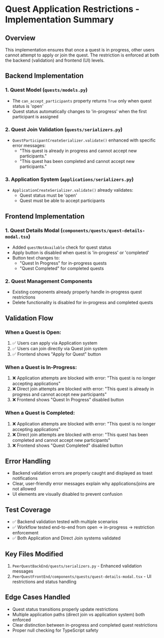 # Quest Application Restrictions - Implementation Summary

## Overview
This implementation ensures that once a quest is in progress, other users cannot attempt to apply or join the quest. The restriction is enforced at both the backend (validation) and frontend (UI) levels.

## Backend Implementation

### 1. Quest Model (`quests/models.py`)
- The `can_accept_participants` property returns `True` only when quest status is 'open'
- Quest status automatically changes to 'in-progress' when the first participant is assigned

### 2. Quest Join Validation (`quests/serializers.py`)
- `QuestParticipantCreateSerializer.validate()` enhanced with specific error messages:
  - "This quest is already in progress and cannot accept new participants."
  - "This quest has been completed and cannot accept new participants."

### 3. Application System (`applications/serializers.py`)
- `ApplicationCreateSerializer.validate()` already validates:
  - Quest status must be 'open'
  - Quest must be able to accept participants

## Frontend Implementation

### 1. Quest Details Modal (`components/quests/quest-details-modal.tsx`)
- Added `questNotAvailable` check for quest status
- Apply button is disabled when quest is 'in-progress' or 'completed'
- Button text changes to:
  - "Quest In Progress" for in-progress quests
  - "Quest Completed" for completed quests

### 2. Quest Management Components
- Existing components already properly handle in-progress quest restrictions
- Delete functionality is disabled for in-progress and completed quests

## Validation Flow

### When a Quest is Open:
1. ✅ Users can apply via Application system
2. ✅ Users can join directly via Quest join system
3. ✅ Frontend shows "Apply for Quest" button

### When a Quest is In-Progress:
1. ❌ Application attempts are blocked with error: "This quest is no longer accepting applications"
2. ❌ Direct join attempts are blocked with error: "This quest is already in progress and cannot accept new participants"
3. ❌ Frontend shows "Quest In Progress" disabled button

### When a Quest is Completed:
1. ❌ Application attempts are blocked with error: "This quest is no longer accepting applications"
2. ❌ Direct join attempts are blocked with error: "This quest has been completed and cannot accept new participants"
3. ❌ Frontend shows "Quest Completed" disabled button

## Error Handling
- Backend validation errors are properly caught and displayed as toast notifications
- Clear, user-friendly error messages explain why applications/joins are not allowed
- UI elements are visually disabled to prevent confusion

## Test Coverage
- ✅ Backend validation tested with multiple scenarios
- ✅ Workflow tested end-to-end from open → in-progress → restriction enforcement
- ✅ Both Application and Direct Join systems validated

## Key Files Modified
1. `PeerQuestBackEnd/quests/serializers.py` - Enhanced validation messages
2. `PeerQuestFrontEnd/components/quests/quest-details-modal.tsx` - UI restrictions and status handling

## Edge Cases Handled
- Quest status transitions properly update restrictions
- Multiple application paths (direct join vs application system) both enforced
- Clear distinction between in-progress and completed quest restrictions
- Proper null checking for TypeScript safety
